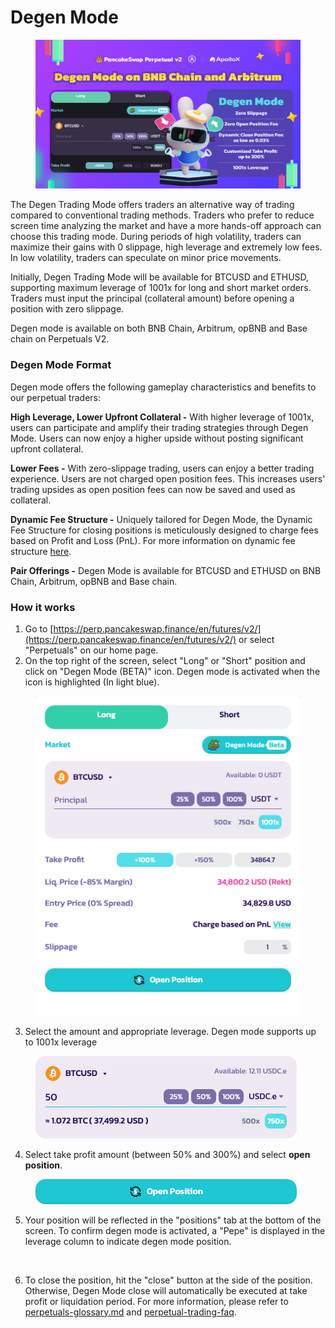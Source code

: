 # Degen Mode

<figure><img src="../../../../.gitbook/assets/Perps Degen Mode-2.jpg" alt=""><figcaption></figcaption></figure>

The Degen Trading Mode offers traders an alternative way of trading compared to conventional trading methods. Traders who prefer to reduce screen time analyzing the market and have a more hands-off approach can choose this trading mode. During periods of high volatility, traders can maximize their gains with 0 slippage, high leverage and extremely low fees. In low volatility, traders can speculate on minor price movements.

Initially, Degen Trading Mode will be available for BTCUSD and ETHUSD, supporting maximum leverage of 1001x for long and short market orders. Traders must input the principal (collateral amount) before opening a position with zero slippage.&#x20;

Degen mode is available on both BNB Chain, Arbitrum, opBNB and Base chain on Perpetuals V2.

### Degen Mode Format

Degen mode offers the following gameplay characteristics and benefits to our perpetual traders:

**High Leverage, Lower Upfront Collateral -** With higher leverage of 1001x, users can participate and amplify their trading strategies through Degen Mode. Users can now enjoy a higher upside without posting significant upfront collateral.

**Lower Fees -** With zero-slippage trading, users can enjoy a better trading experience. Users are not charged open position fees. This increases users' trading upsides as open position fees can now be saved and used as collateral.

**Dynamic Fee Structure -** Uniquely tailored for Degen Mode, the Dynamic Fee Structure for closing positions is meticulously designed to charge fees based on Profit and Loss (PnL). For more information on dynamic fee structure [here](degen-mode-dynamic-fee.md).

**Pair Offerings -** Degen Mode is available for BTCUSD and ETHUSD on BNB Chain, Arbitrum, opBNB and Base chain.

### How it works

1. Go to [https://perp.pancakeswap.finance/en/futures/v2/](https://perp.pancakeswap.finance/en/futures/v2/) or select "Perpetuals" on our home page.
2. On the top right of the screen, select "Long" or "Short" position and click on "Degen Mode (BETA)" icon. Degen mode is activated when the icon is highlighted (In light blue).

<figure><img src="../../../../.gitbook/assets/Degen mode 1.png" alt=""><figcaption></figcaption></figure>

3. Select the amount and appropriate leverage. Degen mode supports up to 1001x leverage

<figure><img src="../../../../.gitbook/assets/Degen Mode 2.png" alt=""><figcaption></figcaption></figure>

4. Select take profit amount (between 50% and 300%) and select **open position**.

<figure><img src="../../../../.gitbook/assets/Degen Mode 3.png" alt=""><figcaption></figcaption></figure>

5. Your position will be reflected in the "positions" tab at the bottom of the screen. To confirm  degen mode is activated, a "Pepe" is displayed in the leverage column to indicate degen mode position.

<figure><img src="../../../../.gitbook/assets/Screenshot 2023-11-06 at 2.03.07 PM.png" alt=""><figcaption></figcaption></figure>

6. To close the position, hit the "close" button at the side of the position. Otherwise, Degen Mode close will automatically be executed at take profit or liquidation period. For more information, please refer to [perpetuals-glossary.md](../perpetuals-glossary.md "mention") and [perpetual-trading-faq](../perpetual-trading-faq/ "mention").

<figure><img src="../../../../.gitbook/assets/Screenshot 2023-11-06 at 2.03.12 PM.png" alt=""><figcaption></figcaption></figure>
